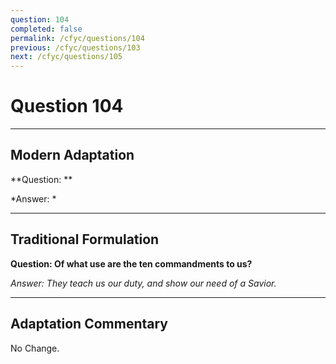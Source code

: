 ```yaml
---
question: 104
completed: false
permalink: /cfyc/questions/104
previous: /cfyc/questions/103
next: /cfyc/questions/105
---
```

# Question 104

---
## Modern Adaptation
**Question: **

*Answer: *

---
## Traditional Formulation
**Question: Of what use are the ten commandments to us?**

*Answer: They teach us our duty, and show our need of a Savior.*

---
## Adaptation Commentary
No Change.